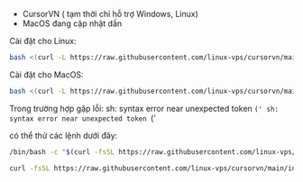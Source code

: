 - CursorVN ( tạm thời chỉ hỗ trợ Windows, Linux)
- MacOS đang cập nhật dần

Cài đặt cho Linux:
```bash
bash <(curl -L https://raw.githubusercontent.com/linux-vps/cursorvn/main/install.linux.sh)
```

Cài đặt cho MacOS:
```bash
bash <(curl -L https://raw.githubusercontent.com/linux-vps/cursorvn/main/install.macos.sh)
```

Trong trường hợp gặp lỗi:
  sh: syntax error near unexpected token `('
  sh: syntax error near unexpected token `('

có thể thử các lệnh dưới đây: 
```bash
/bin/bash -c "$(curl -fsSL https://raw.githubusercontent.com/linux-vps/cursorvn/main/install.macos.sh)"
```
```bash
curl -fsSL https://raw.githubusercontent.com/linux-vps/cursorvn/main/install.macos.sh | bash
```
